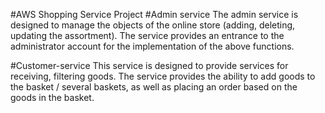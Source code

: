 #AWS Shopping Service Project
#Admin service
The admin service is designed to manage the objects of the online store (adding, deleting, updating the assortment). The service provides an entrance to the administrator account for the implementation of the above functions.

#Customer-service
This service is designed to provide services for receiving, filtering goods. The service provides the ability to add goods to the basket / several baskets, as well as placing an order based on the goods in the basket.
